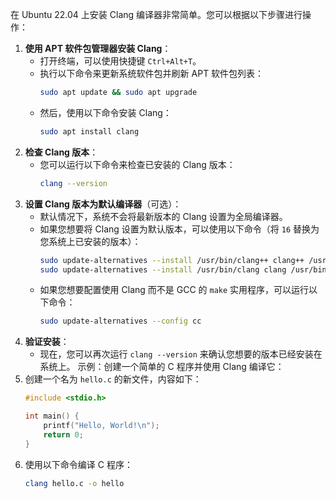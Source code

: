 在 Ubuntu 22.04 上安装 Clang 编译器非常简单。您可以根据以下步骤进行操作：

1. **使用 APT 软件包管理器安装 Clang**：
    - 打开终端，可以使用快捷键 `Ctrl+Alt+T`。
    - 执行以下命令来更新系统软件包并刷新 APT 软件包列表：
        ```bash
        sudo apt update && sudo apt upgrade
        ```
    - 然后，使用以下命令安装 Clang：
        ```bash
        sudo apt install clang
        ```
2. **检查 Clang 版本**：
    - 您可以运行以下命令来检查已安装的 Clang 版本：
        ```bash
        clang --version
        ```
3. **设置 Clang 版本为默认编译器**（可选）：
    - 默认情况下，系统不会将最新版本的 Clang 设置为全局编译器。
    - 如果您想要将 Clang 设置为默认版本，可以使用以下命令（将 `16` 替换为您系统上已安装的版本）：
        ```bash
        sudo update-alternatives --install /usr/bin/clang++ clang++ /usr/bin/clang++-16 100
        sudo update-alternatives --install /usr/bin/clang clang /usr/bin/clang-16 100
        ```
    - 如果您想要配置使用 Clang 而不是 GCC 的 `make` 实用程序，可以运行以下命令：
        ```bash
        sudo update-alternatives --config cc
        ```
4. **验证安装**：
    - 现在，您可以再次运行 `clang --version` 来确认您想要的版本已经安装在系统上。
示例：创建一个简单的 C 程序并使用 Clang 编译它：
1. 创建一个名为 `hello.c` 的新文件，内容如下：
    ```c
    #include <stdio.h>
    
    int main() {
        printf("Hello, World!\n");
        return 0;
    }
    ```
2. 使用以下命令编译 C 程序：
    ```bash
    clang hello.c -o hello
    ```